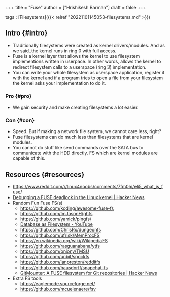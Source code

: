 +++
title = "Fuse"
author = ["Hrishikesh Barman"]
draft = false
+++

tags
: [Filesystems]({{< relref "20221101145053-filesystems.md" >}})


## Intro {#intro}

-   Traditionally filesystems were created as kernel drivers/modules. And as we said..the kernel runs in ring 0 with full access.
-   Fuse is a kernel layer that allows the kernel to use filesystem implementions written in userpace. In other words, allows the kernel to redirect filesystem calls to a userspace (ring 3) implementation.
-   You can write your whole filesystem as userspace application, register it with the kernel and if a program tries to open a file from your filesystem the kernel asks your implementation to do it.


### Pro {#pro}

-   We gain security and make creating filesystems a lot easier.


### Con {#con}

-   Speed. But if making a network file system, we cannot care less, right?
-   Fuse filesystems can do much less than filesystems that are kernel modules.
-   You cannot do stuff like send commands over the SATA bus to communicate with the HDD directly. FS which are kernel modules are capable of this.


## Resources {#resources}

-   <https://www.reddit.com/r/linux4noobs/comments/7fm0hi/eli5_what_is_fuse/>
-   [Debugging a FUSE deadlock in the Linux kernel | Hacker News](https://news.ycombinator.com/item?id=36005879)
-   Random Fun Fuse FS(s)
    -   <https://github.com/koding/awesome-fuse-fs>
    -   <https://github.com/ImJasonH/ghfs>
    -   <https://github.com/yarrick/pingfs/>
    -   [Database as Filesystem - YouTube](https://www.youtube.com/watch?v=wN6IwNriwHc)
    -   <https://github.com/ChrisRx/dungeonfs>
    -   <https://github.com/ufrisk/MemProcFS>
    -   <https://en.wikipedia.org/wiki/WikipediaFS>
    -   <https://github.com/rasguanabana/ytfs>
    -   <https://github.com/oniony/TMSU>
    -   <https://github.com/unbit/spockfs>
    -   <https://github.com/ianpreston/redditfs>
    -   <https://github.com/hausdorff/snapchat-fs>
    -   [GitMounter: A FUSE filesystem for Git repositories | Hacker News](https://news.ycombinator.com/item?id=38443608)
-   Extra FS tools
    -   <https://eaglemode.sourceforge.net/>
    -   <https://github.com/mcuelenaere/fsv>

